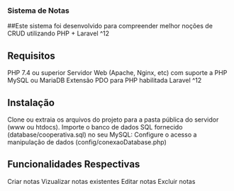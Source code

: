 ### Sistema de Notas
##Este sistema foi desenvolvido para compreender melhor noções de CRUD utilizando PHP + Laravel ^12

## Requisitos
PHP 7.4 ou superior
Servidor Web (Apache, Nginx, etc) com suporte a PHP
MySQL ou MariaDB
Extensão PDO para PHP habilitada
Laravel ^12

## Instalação
Clone ou extraia os arquivos do projeto para a pasta pública do servidor (www ou htdocs).
Importe o banco de dados SQL fornecido (database/cooperativa.sql) no seu MySQL:
Configure o acesso a manipulação de dados (config/conexaoDatabase.php)

## Funcionalidades Respectivas
Criar notas
Vizualizar notas existentes
Editar notas
Excluir notas

